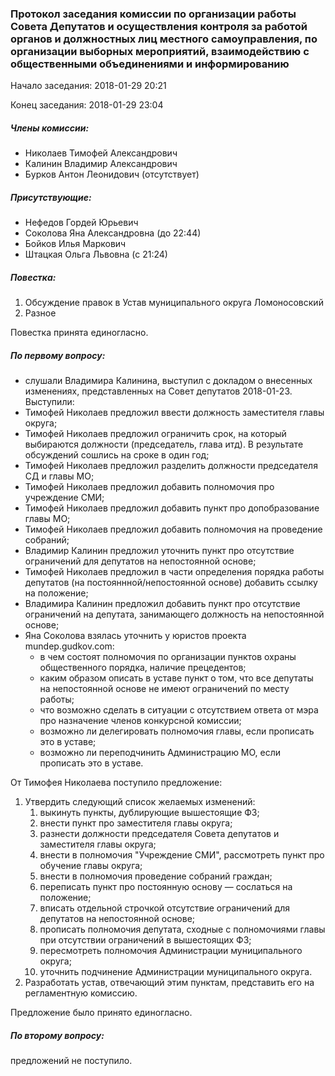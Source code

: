 ### Протокол заседания комиссии по организации работы Совета Депутатов и осуществления контроля за работой органов и должностных лиц местного самоуправления, по организации выборных мероприятий, взаимодействию с общественными объединениями и информированию

Начало заседания: 2018-01-29 20:21

Конец заседания: 2018-01-29 23:04

##### Члены комиссии:
* Николаев Тимофей Александрович
* Калинин Владимир Александрович
* Бурков Антон Леонидович (отсутствует)

##### Присутствующие:
* Нефедов Гордей Юрьевич
* Соколова Яна Александровна (до 22:44)
* Бойков Илья Маркович
* Штацкая Ольга Львовна (с 21:24)

##### Повестка:
1. Обсуждение правок в Устав муниципального округа Ломоносовский
2. Разное

Повестка принята единогласно.

##### По первому вопросу:
* слушали Владимира Калинина, выступил с докладом о внесенных изменениях, представленных на Совет депутатов 2018-01-23.
Выступили:
* Тимофей Николаев предложил ввести должность заместителя главы округа;
* Тимофей Николаев предложил ограничить срок, на который выбираются должности (председатель, глава итд). В результате обсуждений сошлись на сроке в один год;
* Тимофей Николаев предложил разделить должности председателя СД и главы МО;
* Тимофей Николаев предложил добавить полномочия про учреждение СМИ;
* Тимофей Николаев предложил добавить пункт про допобразование главы МО;
* Тимофей Николаев предложил добавить полномочия на проведение собраний;
* Владимир Калинин предложил уточнить пункт про отсутствие ограничений для депутатов на непостоянной основе;
* Тимофей Николаев предложил в части определения порядка работы депутатов (на постояннной/непостоянной основе) добавить ссылку на положение;
* Владимира Калинин предложил добавить пункт про отсутствие ограничений на депутата, занимающего должность на непостоянной основе;
* Яна Соколова взялась уточнить у юристов проекта mundep.gudkov.com:
    * в чем состоят полномочия по организации пунктов охраны общественного порядка, наличие прецедентов;
    * каким образом описать в уставе пункт о том, что все депутаты на непостоянной основе не имеют ограничений по месту работы;
    * что возможно сделать в ситуации с отсутствием ответа от мэра про назначение членов конкурсной комиссии;
    * возможно ли делегировать полномочия главы, если прописать это в уставе;
    * возможно ли переподчинить Администрацию МО, если прописать это в уставе.

От Тимофея Николаева поступило предложение:
1. Утвердить следующий список желаемых изменений:
    1. выкинуть пункты, дублирующие вышестоящие ФЗ;
    2. внести пункт про заместителя главы округа;
    3. разнести должности председателя Совета депутатов и заместителя главы округа;
    4. внести в полномочия "Учреждение СМИ", рассмотреть пункт про обучение главы округа;
    5. внести в полномочия проведение собраний граждан;
    6. переписать пункт про постоянную основу — сослаться на положение;
    7. вписать отдельной строчкой отсутствие ограничений для депутатов на непостоянной основе;
    8. прописать полномочия депутата, сходные с полномочиями главы при отсутствии ограничений в вышестоящих ФЗ;
    9. пересмотреть полномочия Администрации муниципального округа;
    10. уточнить подчинение Администрации муниципального округа.
2. Разработать устав, отвечающий этим пунктам, представить его на регламентную комиссию.

Предложение было принято единогласно.

##### По второму вопросу:
предложений не поступило.